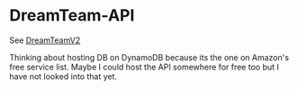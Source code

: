 # DreamTeam-API

See [DreamTeamV2](https://github.com/DeanLongmire/DreamTeamV2)

Thinking about hosting DB on DynamoDB because its the one on Amazon's free service list. Maybe I could host the API somewhere for free too but I have
not looked into that yet.
